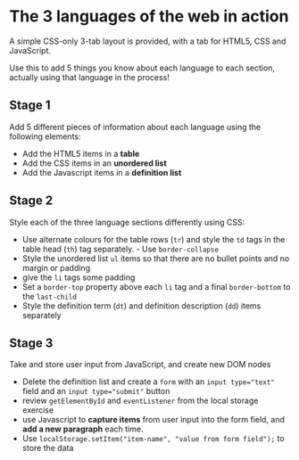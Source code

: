 # The 3 languages of the web in action

A simple CSS-only 3-tab layout is provided, with a tab for HTML5, CSS and JavaScript.

Use this to add 5 things you know about each language to each section, actually using that language in the process!

## Stage 1

Add 5 different pieces of information about each language using the following elements:

- Add the HTML5 items in a **table**
- Add the CSS items in an **unordered list**
- Add the Javascript items in a **definition list**

## Stage 2

Style each of the three language sections differently using CSS:

- Use alternate colours for the table rows (`tr`) and style the `td` tags in the table head (`th`) tag separately. - Use `border-collapse`
- Style the unordered list `ul` items so that there are no bullet points and no margin or padding
- give the `li` tags some padding
- Set a `border-top` property above each `li` tag and a final `border-bottom` to the `last-child`
- Style the definition term (`dt`) and definition description (`dd`) items separately

## Stage 3

Take and store user input from JavaScript, and create new DOM nodes

- Delete the definition list and create a `form` with an `input type="text"` field and an `input type="submit"` button
- review `getElementById` and `eventListener` from the local storage exercise
- use Javascript to **capture items** from user input into the form field, and **add a new paragraph** each time.
- Use `localStorage.setItem("item-name", "value from form field");` to store the data